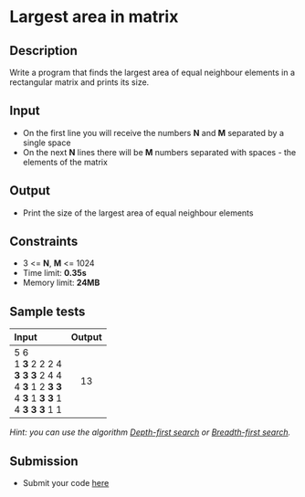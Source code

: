 # Largest area in matrix

## Description
Write a program that finds the largest area of equal neighbour elements in a rectangular matrix and prints its size.

## Input
- On the first line you will receive the numbers **N** and **M** separated by a single space
- On the next **N** lines there will be **M** numbers separated with spaces - the elements of the matrix

## Output
- Print the size of the largest area of equal neighbour elements

## Constraints
- 3 <= **N**, **M** <= 1024
- Time limit: **0.35s**
- Memory limit: **24MB**

## Sample tests

| Input | Output |
|:------|:------:|
| 5 6<br>1 **3** 2 2 2 4<br>**3 3 3** 2 4 4<br>4 **3** 1 2 **3 3**<br>4 **3** 1 **3 3** 1<br>4 **3 3 3** 1 1 | 13 |

_Hint: you can use the algorithm [Depth-first search](http://en.wikipedia.org/wiki/Depth-first_search) or [Breadth-first search](http://en.wikipedia.org/wiki/Breadth-first_search)._

## Submission
- Submit your code [here](http://bgcoder.com/Contests/Compete/Index/316#3)
